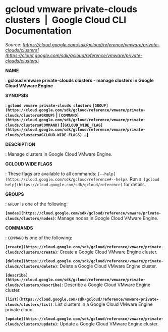 # gcloud vmware private-clouds clusters  |  Google Cloud CLI Documentation

*Source: [https://cloud.google.com/sdk/gcloud/reference/vmware/private-clouds/clusters](https://cloud.google.com/sdk/gcloud/reference/vmware/private-clouds/clusters)*

**NAME**

: **gcloud vmware private-clouds clusters - manage clusters in Google Cloud VMware Engine**

**SYNOPSIS**

: **`gcloud vmware private-clouds clusters` `[GROUP](https://cloud.google.com/sdk/gcloud/reference/vmware/private-clouds/clusters#GROUP)` | `[COMMAND](https://cloud.google.com/sdk/gcloud/reference/vmware/private-clouds/clusters#COMMAND)` [`[GCLOUD_WIDE_FLAG](https://cloud.google.com/sdk/gcloud/reference/vmware/private-clouds/clusters#GCLOUD-WIDE-FLAGS) …`]**

**DESCRIPTION**

: Manage clusters in Google Cloud VMware Engine.

**GCLOUD WIDE FLAGS**

: These flags are available to all commands: `[--help](https://cloud.google.com/sdk/gcloud/reference#--help)`.
Run `$ [gcloud help](https://cloud.google.com/sdk/gcloud/reference)` for details.

**GROUPS**

: ``GROUP`` is one of the following:

**`[nodes](https://cloud.google.com/sdk/gcloud/reference/vmware/private-clouds/clusters/nodes)`**:
Manage nodes in Google Cloud VMware Engine.

**COMMANDS**

: ``COMMAND`` is one of the following:

**`[create](https://cloud.google.com/sdk/gcloud/reference/vmware/private-clouds/clusters/create)`**:
Create a Google Cloud VMware Engine cluster.

**`[delete](https://cloud.google.com/sdk/gcloud/reference/vmware/private-clouds/clusters/delete)`**:
Delete a Google Cloud VMware Engine cluster.

**`[describe](https://cloud.google.com/sdk/gcloud/reference/vmware/private-clouds/clusters/describe)`**:
Describe a Google Cloud VMware Engine cluster.

**`[list](https://cloud.google.com/sdk/gcloud/reference/vmware/private-clouds/clusters/list)`**:
List clusters in a Google Cloud VMware Engine private cloud.

**`[update](https://cloud.google.com/sdk/gcloud/reference/vmware/private-clouds/clusters/update)`**:
Update a Google Cloud VMware Engine cluster.
